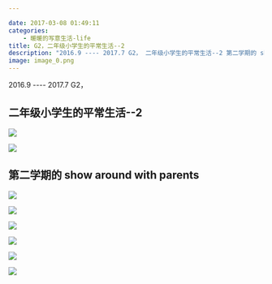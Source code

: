 ```yaml
---

date: 2017-03-08 01:49:11
categories:
    - 暖暖的写意生活-life
title: G2，二年级小学生的平常生活--2
description: "2016.9 ---- 2017.7 G2， 二年级小学生的平常生活--2 第二学期的 show around with parents"
image: image_0.png
---
```


2016.9 ---- 2017.7 G2，

  


## 二年级小学生的平常生活--2

  


  


![](image_0.png)   


![](image_1.png)

  


  


  


  
  


## 第二学期的 show around with parents 

  
  


![](image_2.png)

![](image_3.png)

![](image_4.png)

![](image_5.png)

![](image_6.png)

![](image_7.png)